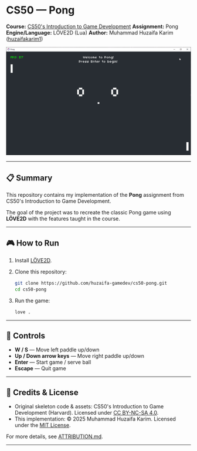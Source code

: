 # CS50 — Pong

**Course:** [CS50's Introduction to Game Development](https://cs50.harvard.edu/games/)
**Assignment:** Pong
**Engine/Language:** LÖVE2D (Lua)
**Author:** Muhammad Huzaifa Karim ([huzaifakarim1](https://github.com/huzaifakarim1))

![Gameplay Preview](docs/gameplay.gif)

---

## 📋 Summary

This repository contains my implementation of the **Pong** assignment from CS50's Introduction to Game Development.

The goal of the project was to recreate the classic Pong game using **LÖVE2D** with the features taught in the course.

---

## 🎮 How to Run

1. Install [LÖVE2D](https://love2d.org/).

2. Clone this repository:

   ```bash
   git clone https://github.com/huzaifa-gamedev/cs50-pong.git
   cd cs50-pong
   ```

3. Run the game:

   ```bash
   love .
   ```

---

## 🎯 Controls

- **W / S** — Move left paddle up/down
- **Up / Down arrow keys** — Move right paddle up/down
- **Enter** — Start game / serve ball
- **Escape** — Quit game

---

## 📝 Credits & License

- Original skeleton code & assets: CS50's Introduction to Game Development (Harvard). Licensed under [CC BY-NC-SA 4.0](https://creativecommons.org/licenses/by-nc-sa/4.0/).
- This implementation: © 2025 Muhammad Huzaifa Karim. Licensed under the [MIT License](LICENSE).

For more details, see [ATTRIBUTION.md](ATTRIBUTION.md).

---
